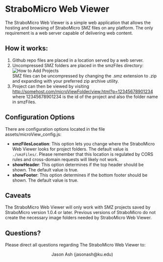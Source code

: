 # StraboMicro Web Viewer
The StraboMicro Web Viewer is a simple web application that allows the hosting and browsing of StraboMicro SMZ files on any platform. The only requirement is a web server capable of delivering web content.

## How it works:

 1. Github repo files are placed in a location served by a web server.
 2. Uncompressed SMZ folders are placed in the smzFiles directory:<br>
 ![How to Add Projects](https://strabospot.org/assets/files/microViewerSShot.png)<br>
 SMZ files can be uncompressed by changing the .smz extension to .zip and 
 expanding with your preferred zip archive utility.
 3. Project can then be viewed by visiting
    http://somehost.com/microViewFolder/view.html?p=12345678901234
    where 12345678901234 is the id of the project and also the folder
    name in smzFiles.

## Configuration Options

There are configuration options located in the file assets/microView_config.js:

 - **smzFilesLocation**: This option lets you change where the StraboMicro  
   Web Viewer looks for project folders. The default value is   
   `./smzFiles/`. Please remember that this location is regulated by CORS 
   rules and cross-domain requests will likely not work.
 - **showHeader**:    This option determines if the top header should be shown. The    default value is true.
 - **showFooter**: This option determines if the bottom footer should be shown. The default value is true.

## Caveats

The StraboMicro Web Viewer will only work with SMZ projects saved by StraboMicro version 1.0.4 or later. Previous versions of StraboMicro do not create the necessary image folders needed by StraboMicro Web Viewer.

## Questions?

Please direct all questions regarding The StraboMicro Web Viewer to:
<p align="center">
  Jason Ash (jasonash@ku.edu)
</p>